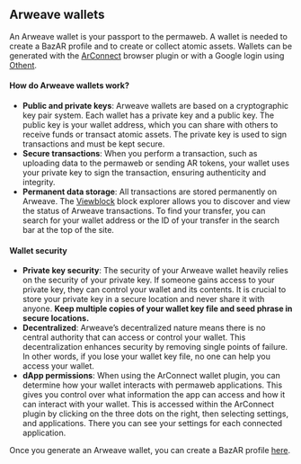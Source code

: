 ## Arweave wallets

An Arweave wallet is your passport to the permaweb. A wallet is needed to create a BazAR profile and to create or collect atomic assets. Wallets can be generated with the [ArConnect](https://www.arconnect.io/) browser plugin or with a Google login using [Othent](https://othent.io/).

#### How do Arweave wallets work?

- **Public and private keys**: Arweave wallets are based on a cryptographic key pair system. Each wallet has a private key and a public key. The public key is your wallet address, which you can share with others to receive funds or transact atomic assets. The private key is used to sign transactions and must be kept secure.
- **Secure transactions**: When you perform a transaction, such as uploading data to the permaweb or sending AR tokens, your wallet uses your private key to sign the transaction, ensuring authenticity and integrity.
- **Permanent data storage**: All transactions are stored permanently on Arweave. The [Viewblock](https://viewblock.io/arweave) block explorer allows you to discover and view the status of Arweave transactions. To find your transfer, you can search for your wallet address or the ID of your transfer in the search bar at the top of the site.

#### Wallet security

- **Private key security**: The security of your Arweave wallet heavily relies on the security of your private key. If someone gains access to your private key, they can control your wallet and its contents. It is crucial to store your private key in a secure location and never share it with anyone. **Keep multiple copies of your wallet key file and seed phrase in secure locations.**
- **Decentralized**: Arweave’s decentralized nature means there is no central authority that can access or control your wallet. This decentralization enhances security by removing single points of failure. In other words, if you lose your wallet key file, no one can help you access your wallet.
- **dApp permissions**: When using the ArConnect wallet plugin, you can determine how your wallet interacts with permaweb applications. This gives you control over what information the app can access and how it can interact with your wallet. This is accessed within the ArConnect plugin by clicking on the three dots on the right, then selecting settings, and applications. There you can see your settings for each connected application.

Once you generate an Arweave wallet, you can create a BazAR profile [here](#).
